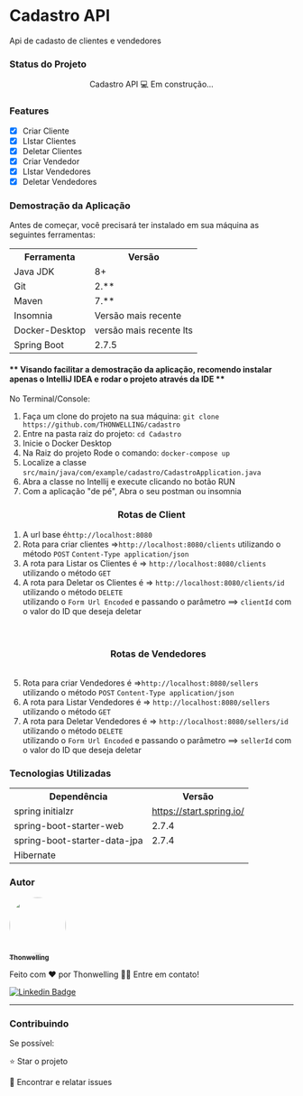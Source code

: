 <h1>Cadastro API</h1>
<p>Api de cadasto de clientes e vendedores</p>

<h3>Status do Projeto</h3>
<p align="center"> Cadastro API 💻 Em construção... </p>

<h3>Features</h3>

- [x] Criar Cliente<br>
- [x] LIstar Clientes<br>
- [x] Deletar Clientes<br>
- [x] Criar Vendedor<br>
- [x] LIstar Vendedores<br>
- [x] Deletar Vendedores<br>

<h3>Demostração da Aplicação</h3>
<p>Antes de começar, você precisará ter instalado em sua máquina as seguintes ferramentas:</p>
<table>
<tr>
	<th>Ferramenta</th>
	<th>Versão</th>
</tr>
<tr>
	<td>Java JDK</td>
	<td>8+</td>
</tr>
<tr>
	<td>Git</td>
	<td>2.**</td>
</tr>
<tr>
	<td>Maven</td>
	<td>7.**</td>
</tr>
<tr>
	<td>Insomnia</td>
	<td>Versão mais recente</td>
</tr>
<tr>
	<td>Docker-Desktop</td>
	<td>versão mais recente lts</td>
</tr>
<tr>
	<td>Spring Boot</td>
	<td>2.7.5</td>
</tr>
</table>
<h4>** Visando facilitar a demostração da aplicação, recomendo instalar apenas o IntelliJ IDEA e rodar o projeto através da IDE **</h4>

No Terminal/Console:
<ol>
	<li>Faça um clone do projeto na sua máquina: <code>git clone https://github.com/THONWELLING/cadastro</code></li>
	<li>Entre na pasta raiz do projeto: <code>cd Cadastro</code></li> 
    <li>Inicie o Docker Desktop</li>
	<li>Na Raiz do projeto Rode o comando: <code>docker-compose up</code></li>
    <li>Localize a classe <code>src/main/java/com/example/cadastro/CadastroApplication.java</code></li>
    <li>Abra a classe no Intellij e execute clicando no botão RUN</li>
	<li>Com a aplicação "de pé", Abra o seu postman ou insomnia</li>
</ol>
                   <h3 align="center">Rotas de Client </h3>
<ol>
<li> A url base é<code>http://localhost:8080</code></li>
<li>Rota para criar clientes =><code>http://localhost:8080/clients</code>
utilizando o método <code>POST</code>
<code>Content-Type application/json</code></li>
<li>A rota para Listar os Clientes é => <code>http://localhost:8080/clients</code> utilizando o método <code>GET</code></li>
<li>A rota para Deletar os Clientes é => <code>http://localhost:8080/clients/id</code> utilizando o método <code>DELETE</code><br>
utilizando o <code>Form Url Encoded</code> e passando o parâmetro ==> <code>clientId</code> com o valor do ID que deseja deletar</li><br><br>
<h3 align="center">Rotas de Vendedores </h3><br>
<li>Rota para criar Vendedores é =><code>http://localhost:8080/sellers</code>
utilizando o método <code>POST</code>
<code>Content-Type application/json</code></li>
<li>A rota para Listar  Vendedores é => <code>http://localhost:8080/sellers</code> utilizando o método <code>GET</code></li>
<li>A rota para Deletar  Vendedores é => <code>http://localhost:8080/sellers/id</code> utilizando o método <code>DELETE</code><br>
utilizando o <code>Form Url Encoded</code> e passando o parâmetro ==> <code>sellerId</code> com o valor do ID que deseja deletar</li>
</ol>
<h3>Tecnologias Utilizadas</h3>

<table>
<tr>
	<th>Dependência</th>
	<th>Versão</th>
</tr>
<tr>
	<td>spring initialzr</td>
	<td><a href="https://start.spring.io/">https://start.spring.io/</a></td>
</tr>
<tr>
	<td>spring-boot-starter-web</td>
	<td>2.7.4</td>
</tr>
<tr>
	<td>spring-boot-starter-data-jpa</td>
	<td>2.7.4</td>
</tr>
<tr>
	<td>Hibernate</td>
	<td></td>
</tr>

</table>

<h3>Autor</h3>

<a href="https://www.linkedin.com/in/wellington-sousa-6494a6179/">
 <img style="border-radius: 50%;" src="https://media-exp1.licdn.com/dms/image/D4D35AQEhRkbJZScnLw/profile-framedphoto-shrink_200_200/0/1666859259122?e=1667466000&v=beta&t=vGqfXXnd9HtN2NFTAFFm3tcC_07j5sIGHqa2diRTfaE" width="100px;" alt=""/>
 <br />
 <sub><b>Thonwelling</b></sub></a> <a href="https://www.instagram.com/camimi_la/" title="Instagram"></a>

Feito com ❤️ por Thonwelling 👋🏽 Entre em contato!

[![Linkedin Badge](https://img.shields.io/badge/-Thonwelling-blue?style=flat-square&logo=Linkedin&logoColor=white&link=https://www.linkedin.com/in/wellington-sousa-6494a6179/)](https://www.linkedin.com/in/wellington-sousa-6494a6179/)

<hr>
<h3>Contribuindo</h3>


Se possível:

⭐️  Star o projeto

🐛 Encontrar e relatar issues
